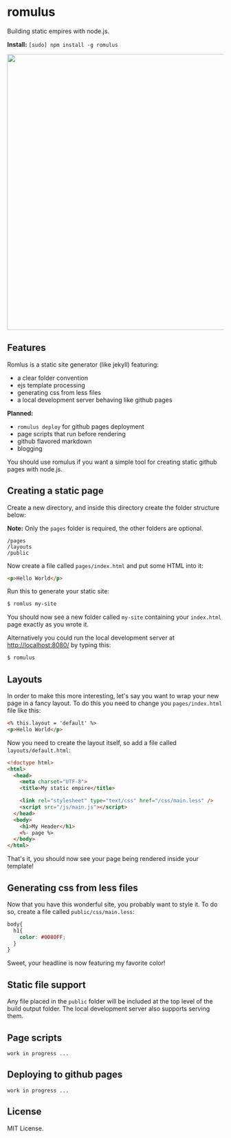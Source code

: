 # romulus

Building static empires with node.js.

**Install:** `[sudo] npm install -g romulus`

<a href="http://en.wikipedia.org/wiki/File:Jean_Auguste_Dominique_Ingres_019.jpg">
  <img width="640" src="./node-romulus/raw/master/romulus-ftw.jpg">
</a>

## Features

Romlus is a static site generator (like jekyll) featuring:

* a clear folder convention
* ejs template processing
* generating css from less files
* a local development server behaving like github pages

**Planned:**

* `romulus deploy` for github pages deployment
* page scripts that run before rendering
* github flavored markdown
* blogging

You should use romulus if you want a simple tool for creating static github
pages with node.js.

## Creating a static page

Create a new directory, and inside this directory create the folder structure below:

**Note:** Only the `pages` folder is required, the other folders are optional.

```
/pages
/layouts
/public
```

Now create a file called `pages/index.html` and put some HTML into it:

```html
<p>Hello World</p>
```

Run this to generate your static site:

```bash
$ romlus my-site
```

You should now see a new folder called `my-site` containing your `index.html`
page exactly as you wrote it.

Alternatively you could run the local development server at
[http://localhost:8080/](http://localhost:8080/) by typing this:

```bash
$ romulus
```

## Layouts

In order to make this more interesting, let's say you want to wrap your
new page in a fancy layout. To do this you need to change you `pages/index.html`
file like this:

```html
<% this.layout = 'default' %>
<p>Hello World</p>
```

Now you need to create the layout itself, so add a file called
`layouts/default.html`:

```html
<!doctype html>
<html>
  <head>
    <meta charset="UTF-8">
    <title>My static empire</title>

    <link rel="stylesheet" type="text/css" href="/css/main.less" />
    <script src="/js/main.js"></script>
  </head>
  <body>
    <h1>My Header</h1>
    <%- page %>
  </body>
</html>
```

That's it, you should now see your page being rendered inside your template!

## Generating css from less files

Now that you have this wonderful site, you probably want to style it. To do so,
create a file called `public/css/main.less`:

```css
body{
  h1{
    color: #0080FF;
  }
}
```

Sweet, your headline is now featuring my favorite color!

## Static file support

Any file placed in the `public` folder will be included at the top level of the
build output folder. The local development server also supports serving them.

## Page scripts

```
work in progress ...
```
## Deploying to github pages

```
work in progress ...
```
## License

MIT License.
